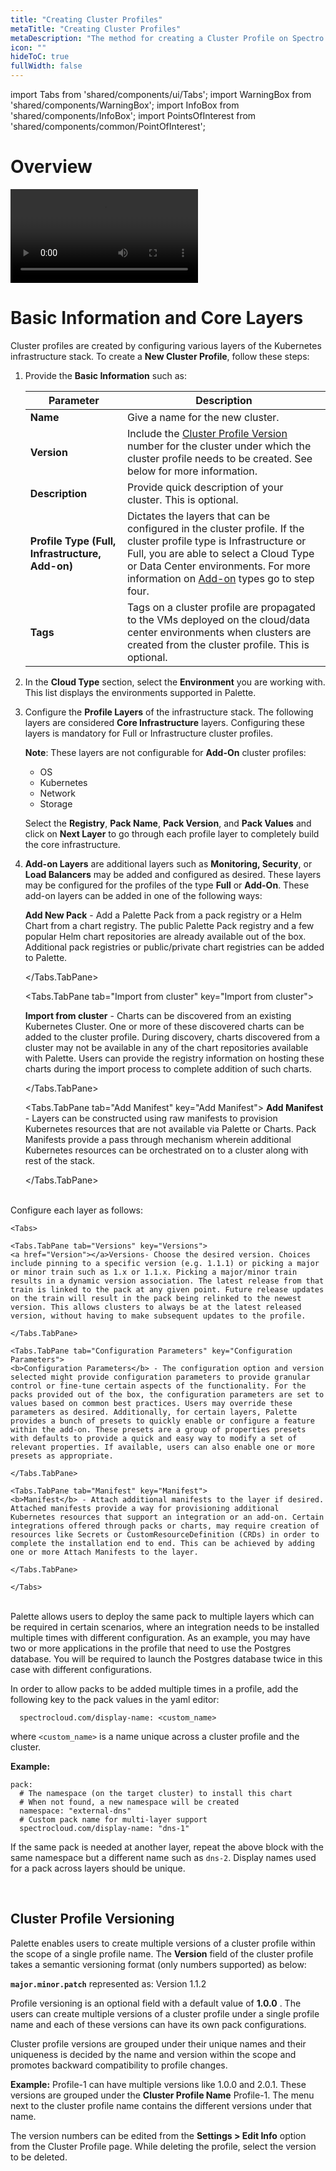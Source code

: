 ```yaml
---
title: "Creating Cluster Profiles"
metaTitle: "Creating Cluster Profiles"
metaDescription: "The method for creating a Cluster Profile on Spectro Cloud"
icon: ""
hideToC: true
fullWidth: false
---
```


import Tabs from 'shared/components/ui/Tabs';
import WarningBox from 'shared/components/WarningBox';
import InfoBox from 'shared/components/InfoBox';
import PointsOfInterest from 'shared/components/common/PointOfInterest';

# Overview

 ![alt text](/aws-full-profile.mp4)

# Basic Information and Core Layers

Cluster profiles are created by configuring various layers of the Kubernetes infrastructure stack. To create a **New Cluster Profile**, follow these steps:

1. Provide the **Basic Information** such as:

    |**Parameter**  |**Description**  |
    |---------|---------|
    |**Name**     |    Give a name for the new cluster.     |
    |**Version**    |   Include the [Cluster Profile Version](/cluster-profiles/task-define-profile#clusterprofileversioning) number for the cluster under which the cluster profile needs to be created.  See below for more information.      |
    |**Description**     |   Provide quick description of your cluster. This is optional. |
    |**Profile Type (Full, Infrastructure, Add-on)**| Dictates the layers that can be configured in the cluster profile.  If the cluster profile type is Infrastructure or Full, you are able to select a Cloud Type or Data Center environments. For more information on [Add-on](/cluster-profiles/task-define-profile#Addon) types go to step four.  |
    |**Tags**     |  Tags on a cluster profile are propagated to the VMs deployed on the cloud/data center environments when clusters are created from the cluster profile. This is optional.      |


2. In the **Cloud Type** section, select the **Environment** you are working with. This list displays the environments supported in Palette.
  

3. Configure the **Profile Layers** of the infrastructure stack. The following layers are considered **Core Infrastructure** layers. Configuring these layers is mandatory for Full or Infrastructure cluster profiles. 

    **Note**: These layers are not configurable for **Add-On** cluster profiles:

    - OS
    - Kubernetes
    - Network
    - Storage
    
    Select the **Registry**, **Pack Name**, **Pack Version**, and **Pack Values** and click on **Next Layer** to go through each profile layer to completely build the core infrastructure.


4. **Add-on Layers** are additional layers such as **Monitoring, Security**, or **Load Balancers** may be added and configured as desired. These layers may be configured for the profiles of the type **Full** or **Add-On**. These add-on layers can be added in one of the following ways:

    <Tabs>
    <Tabs.TabPane tab="Add New Pack" key="Add New Pack"> 
    <b>Add New Pack</b> - Add a Palette Pack from a pack registry or a Helm Chart from a chart registry. The public Palette Pack registry and a few popular Helm chart repositories are already available out of the box. Additional pack registries or public/private chart registries can be added to Palette.
     
    </Tabs.TabPane>   
    
    <Tabs.TabPane tab="Import from cluster" key="Import from cluster">
    
    <b>Import from cluster</b> - Charts can be discovered from an existing Kubernetes Cluster. One or more of these discovered charts can be added to the cluster profile. During discovery, charts discovered from a cluster may not be available in any of the chart repositories available with Palette. Users can provide the registry information on hosting these charts during the import process to complete addition of such charts.
        
    </Tabs.TabPane>
    
    <Tabs.TabPane tab="Add Manifest" key="Add Manifest">
    <b>Add Manifest</b> - Layers can be constructed using raw manifests to provision Kubernetes resources that are not available via Palette or Charts. Pack Manifests provide a pass through mechanism wherein additional Kubernetes resources can be orchestrated on to a cluster along with rest of the stack.

    </Tabs.TabPane>
    </Tabs>
    
  <br />
    Configure each layer as follows:

    <Tabs>

    <Tabs.TabPane tab="Versions" key="Versions">
    <a href="Version"></a>Versions- Choose the desired version. Choices include pinning to a specific version (e.g. 1.1.1) or picking a major or minor train such as 1.x or 1.1.x. Picking a major/minor train results in a dynamic version association. The latest release from that train is linked to the pack at any given point. Future release updates on the train will result in the pack being relinked to the newest version. This allows clusters to always be at the latest released version, without having to make subsequent updates to the profile.
  
    </Tabs.TabPane>

    <Tabs.TabPane tab="Configuration Parameters" key="Configuration Parameters">    
    <b>Configuration Parameters</b> - The configuration option and version selected might provide configuration parameters to provide granular control or fine-tune certain aspects of the functionality. For the packs provided out of the box, the configuration parameters are set to values based on common best practices. Users may override these parameters as desired. Additionally, for certain layers, Palette provides a bunch of presets to quickly enable or configure a feature within the add-on. These presets are a group of properties presets with defaults to provide a quick and easy way to modify a set of relevant properties. If available, users can also enable one or more presets as appropriate.
    
    </Tabs.TabPane>
        
    <Tabs.TabPane tab="Manifest" key="Manifest">
    <b>Manifest</b> - Attach additional manifests to the layer if desired. Attached manifests provide a way for provisioning additional Kubernetes resources that support an integration or an add-on. Certain integrations offered through packs or charts, may require creation of resources like Secrets or CustomResourceDefinition (CRDs) in order to complete the installation end to end. This can be achieved by adding one or more Attach Manifests to the layer.
    
    </Tabs.TabPane>
    
    </Tabs>

<br/>

<InfoBox>
Palette allows users to deploy the same pack to multiple layers which can be required in certain scenarios, where an integration needs to be installed multiple times with different configuration. As an example, you may have two or more applications in the profile that need to use the Postgres database. You will be required to launch the Postgres database twice in this case with different configurations.

In order to allow packs to be added multiple times in a profile, add the following key to the pack values in the yaml editor:

      spectrocloud.com/display-name: <custom_name>

   where `<custom_name>` is a name unique across a cluster profile and the cluster.

  **Example:**

    pack:
      # The namespace (on the target cluster) to install this chart
      # When not found, a new namespace will be created
      namespace: "external-dns"
      # Custom pack name for multi-layer support
      spectrocloud.com/display-name: "dns-1"
  
  If the same pack is needed at another layer, repeat the above block with the same namespace but a different name such as `dns-2`. Display names used for a pack across layers should be unique.
</InfoBox>

<br />   

## Cluster Profile Versioning

Palette enables users to create multiple versions of a cluster profile within the scope of a single profile name. The **Version** field of the cluster profile takes a semantic versioning format (only numbers supported) as below: 

  **`major.minor.patch`** represented as: Version 1.1.2
         
 Profile versioning is an optional field with a default value of **1.0.0** . The users can create multiple versions of a cluster profile under a single profile name and each of these versions can have its own pack configurations.
 
Cluster profile versions are grouped under their unique names and their uniqueness is decided by the name and version within the scope and promotes backward compatibility to profile changes.

 **Example:** Profile-1 can have multiple versions like 1.0.0 and 2.0.1. These versions are grouped under the **Cluster Profile Name** Profile-1. The menu next to the cluster profile name contains the different versions under that name.
          
 The version numbers can be edited from the **Settings > Edit Info** option from the Cluster Profile page. While deleting the profile, select the version to be deleted.
      
 




